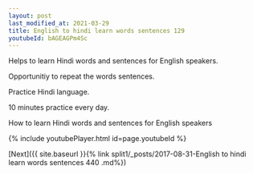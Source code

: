 ```yaml
---
layout: post
last_modified_at: 2021-03-29
title: English to hindi learn words sentences 129 
youtubeId: bAGEAGPm4Sc
---
```

 
 
Helps to learn Hindi words and sentences for English speakers.

Opportunitiy to repeat the words sentences. 

Practice Hindi language. 
 
10 minutes practice every day. 
 
How to learn Hindi words and sentences for English speakers 
 
{% include youtubePlayer.html id=page.youtubeId %}
 
 
[Next]({{ site.baseurl }}{% link  split1/_posts/2017-08-31-English to hindi learn words sentences 440 .md%})
 
